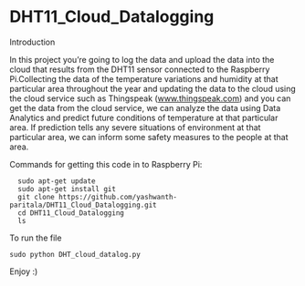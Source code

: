 # DHT11_Cloud_Datalogging

Introduction

In this project you’re going to log the data and upload the data into the cloud that results from the DHT11 sensor connected to the Raspberry Pi.Collecting the data of the temperature variations and humidity at that particular area throughout the year and updating the data to the cloud using the cloud service such as Thingspeak (www.thingspeak.com) and you can get the data from the cloud service, we can analyze the data using Data Analytics and predict future conditions of temperature at that particular area. If prediction tells any severe situations of environment at that particular area, we can inform some safety measures to the people at that area.

Commands for getting this code in to Raspberry Pi:
  
      sudo apt-get update
      sudo apt-get install git
      git clone https://github.com/yashwanth-paritala/DHT11_Cloud_Datalogging.git
      cd DHT11_Cloud_Datalogging
      ls
	
To run the file

    sudo python DHT_cloud_datalog.py

Enjoy  :)
